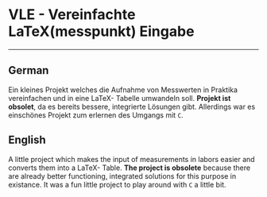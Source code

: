 # VLE - Vereinfachte LaTeX(messpunkt) Eingabe
---
## German
Ein kleines Projekt welches die Aufnahme von Messwerten in Praktika vereinfachen und in eine LaTeX- Tabelle umwandeln soll.
**Projekt ist obsolet**, da es bereits bessere, integrierte Lösungen gibt. Allerdings war es einschönes Projekt zum erlernen des Umgangs mit ```C```.

## English
A little project which makes the input of measurements in labors easier and converts them into a LaTeX- Table. 
**The project is obsolete** because there are already better functioning, integrated solutions for this purpose in existance.
It was a fun little project to play around with ```C``` a little bit.
